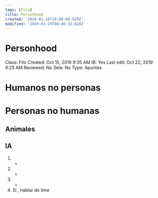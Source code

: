 ```yaml
---
tags: [Filo]
title: Personhood
created: '2020-01-28T18:08:00.929Z'
modified: '2020-01-29T08:46:32.620Z'
---
```


# Personhood

Class: Filo
Created: Oct 15, 2019 9:35 AM
IB: Yes
Last edit: Oct 22, 2019 9:25 AM
Reviewed: No
Sele: No
Type: Apuntes

# Humanos no personas

# Personas no humanas

## Animales

## IA

1. +
2. -
3. -
4. Si , hablar de lime
